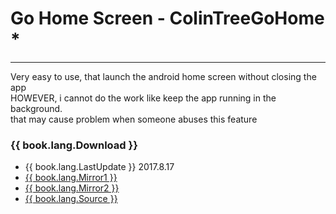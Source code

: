 # Go Home Screen - ColinTreeGoHome *

---

Very easy to use, that launch the android home screen without closing the app  
HOWEVER, i cannot do the work like keep the app running in the background.  
that may cause problem when someone abuses this feature

### {{ book.lang.Download }}
* {{ book.lang.LastUpdate }} 2017.8.17
* <a href="/aix/cn.colintree.aix.ColinTreeGoHome.aix" target="_blank">{{ book.lang.Mirror1 }}</a>
* [{{ book.lang.Mirror2 }}](https://raw.githubusercontent.com/OpenSourceAIX/ColinTreeGoHome/master/cn.colintree.aix.ColinTreeGoHome.aix)
* [{{ book.lang.Source }}](https://github.com/OpenSourceAIX/ColinTreeGoHome)